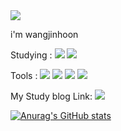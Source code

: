 <img src="https://capsule-render.vercel.app/api?type=wave&color=auto&height=300&section=header&text=Hello!&fontSize=90" />

i'm wangjinhoon

Studying : <img src="https://img.shields.io/badge/Python-3766AB?style=flat-square&logo=Python&logoColor=white"/> <img src="https://img.shields.io/badge/C++-ff7f00?style=flat-square&logo=C%2B%2B&logoColor=white"/>

Tools : <img src="https://img.shields.io/badge/ROS-22314E?style=flat-square&logo=ROS&logoColor=white"/> <img src="https://img.shields.io/badge/Visual Studio Code-007ACC?style=flat-square&logo=Visual Studio Code&logoColor=white"/> <img src="https://img.shields.io/badge/Visual Studio-5C2D91?style=flat-square&logo=Visual Studio&logoColor=white"/>
<img src="https://img.shields.io/badge/GitHub-181717?style=flat-square&logo=GitHub&logoColor=white"/>

My Study blog Link: <a href="https://jhsforstudy.blogspot.com/" target="_blank">
  <img src="https://img.shields.io/badge/Talent Singularity-FF5722?style=flat-square&logo=Blogger&logoColor=white"/>
  
 
![Anurag's GitHub stats](https://github-readme-stats.vercel.app/api?username=wangjinhoon&show_icons=true&theme=radical)
